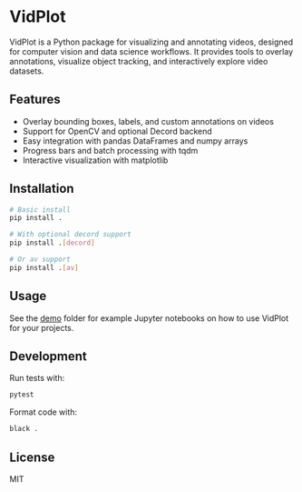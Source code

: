 # VidPlot

VidPlot is a Python package for visualizing and annotating videos, designed for computer vision and data science workflows. It provides tools to overlay annotations, visualize object tracking, and interactively explore video datasets.

## Features
- Overlay bounding boxes, labels, and custom annotations on videos
- Support for OpenCV and optional Decord backend
- Easy integration with pandas DataFrames and numpy arrays
- Progress bars and batch processing with tqdm
- Interactive visualization with matplotlib

## Installation

```bash
# Basic install
pip install .

# With optional decord support
pip install .[decord]

# Or av support
pip install .[av]
```

## Usage
See the [demo](demo/) folder for example Jupyter notebooks on how to use VidPlot for your projects.

## Development
Run tests with:
```bash
pytest
```

Format code with:
```bash
black .
```

## License
MIT 